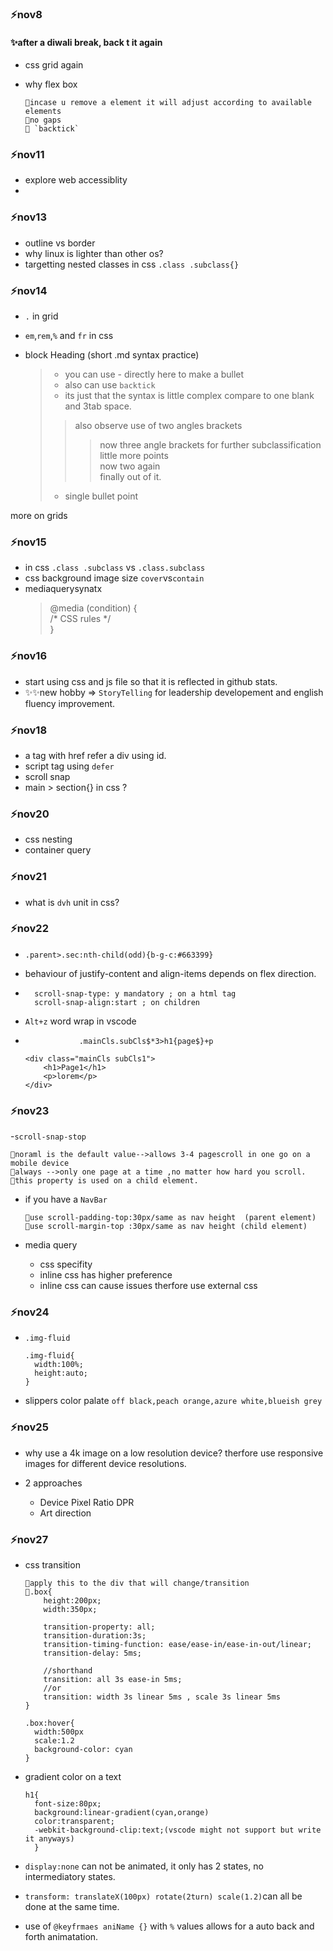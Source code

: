 ### ⚡nov8

#### ✨after a diwali break, back t it again

- css grid again
- why flex box  
            
      🔹incase u remove a element it will adjust according to available elements  
      🔹no gaps   
      🔹 `backtick`     
               

### ⚡nov11 
- explore web accessiblity 
- 

### ⚡nov13
- outline vs border
- why linux is lighter than other os?
- targetting nested classes in css `.class .subclass{}`


### ⚡nov14  
- `.` in grid 
- `em`,`rem`,`%` and `fr` in css  

- block Heading (short .md syntax practice)
  >- you can use - directly here to make a bullet  
  >- also can use `backtick`
  >- its just that the syntax is little complex compare to one blank and 3tab space.
  >>also observe use of two angles brackets
  >>>now three angle brackets for further subclassification  
  >>>little more points    
  >>>now two again  
  >>>finally out of it. 
  >- single bullet point

more on grids

### ⚡nov15
- in css `.class .subclass` vs `.class.subclass`
- css background image size `cover`vs`contain`  
- mediaquerysynatx  
  > @media (condition) {  
  >/* CSS rules */  
  >}

### ⚡nov16   
- start using css and js file so that it is reflected in github stats.   
- ✨✨new hobby => `StoryTelling` for leadership developement and english fluency improvement.

### ⚡nov18
- a tag with href refer a div using id.
- script tag using `defer`
- scroll snap
- main > section{} in css ?

### ⚡nov20
- css nesting
- container query

### ⚡nov21
- what is `dvh` unit in css?

### ⚡nov22
- `.parent>.sec:nth-child(odd){b-g-c:#663399}`  
-  behaviour of justify-content and align-items depends on flex direction.  
- 
        scroll-snap-type: y mandatory ; on a html tag  
        scroll-snap-align:start ; on children  
- `Alt+z` word wrap in vscode  

-  
                  .mainCls.subCls$*3>h1{page$}+p  
                      
      <div class="mainCls subCls1">  
          <h1>Page1</h1>  
          <p>lorem</p>  
      </div>            

### ⚡nov23

-`scroll-snap-stop`  

    🔹noraml is the default value-->allows 3-4 pagescroll in one go on a mobile device  
    🔹always -->only one page at a time ,no matter how hard you scroll.
    🔹this property is used on a child element.

- if you have a `NavBar`  

      🔹use scroll-padding-top:30px/same as nav height  (parent element)
      🔹use scroll-margin-top :30px/same as nav height (child element) 

- media query 
    - css specifity
    - inline css has higher preference
    - inline css can cause issues therfore use external css

### ⚡nov24

- `.img-fluid`  

      .img-fluid{
        width:100%;
        height:auto;
      }     

-   slippers color palate `off black,peach orange,azure white,blueish grey`

### ⚡nov25
- why use a 4k image on a low resolution device? therfore use responsive images for different device resolutions.

- 2 approaches
  - Device Pixel Ratio DPR
  - Art direction

### ⚡nov27

- css transition  

      🔹apply this to the div that will change/transition    
      🔹.box{
          height:200px;
          width:350px;

          transition-property: all; 
          transition-duration:3s;
          transition-timing-function: ease/ease-in/ease-in-out/linear;
          transition-delay: 5ms;

          //shorthand
          transition: all 3s ease-in 5ms;
          //or
          transition: width 3s linear 5ms , scale 3s linear 5ms
      }

      .box:hover{
        width:500px
        scale:1.2  
        background-color: cyan
      }

- gradient color on a text   

      h1{
        font-size:80px;
        background:linear-gradient(cyan,orange)
        color:transparent;
        -webkit-background-clip:text;(vscode might not support but write it anyways)
        }  
- `display:none` can not be animated, it only has 2 states, no intermediatory states.
-  `transform: translateX(100px) rotate(2turn) scale(1.2)`can all be done at the same time.
- use of `@keyfrmaes aniName {}` with `%` values allows for a auto back and forth animatation.         


